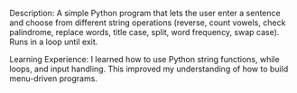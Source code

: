 Description:
A simple Python program that lets the user enter a sentence and choose from different string operations (reverse, count vowels, check palindrome, replace words, title case, split, word frequency, swap case). Runs in a loop until exit.

Learning Experience:
I learned how to use Python string functions, while loops, and input handling. This improved my understanding of how to build menu-driven programs.
